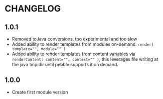 CHANGELOG
=========

## 1.0.1
* Removed toJava conversions, too experimental and too slow
* Added ability to render templates from modules on-demand: `render( template="", module="" )`
* Added ability to render templates from content variables via `renderContent( content="", context="" )`, this leverages file writing at the java tmp dir until pebble supports it on demand.

## 1.0.0
* Create first module version